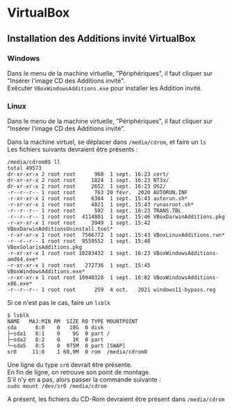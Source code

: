 # VirtualBox  

## Installation des Additions invité VirtualBox  

### Windows  

Dans le menu de la machine virtuelle, "Périphériques", il faut cliquer sur "Insérer l'image CD des Additions invité".  
Exécuter `VBoxWindowsAdditions.exe` pour installer les Addition invité.  

### Linux  

Dans le menu de la machine virtuelle, "Périphériques", il faut cliquer sur "Insérer l'image CD des Additions invité".  

Dans la machine virtuel, se déplacer dans `/media/cdrom`, et faire un `ls`  
Les fichiers suivants devraient être présents :  

```shell
/media/cdrom0$ ll
total 49573
dr-xr-xr-x 2 root root      968  1 sept. 16:23 cert/
dr-xr-xr-x 2 root root     1824  1 sept. 16:23 NT3x/
dr-xr-xr-x 2 root root     2652  1 sept. 16:23 OS2/
-r--r--r-- 1 root root      763 20 févr.  2020 AUTORUN.INF
-r-xr-xr-x 1 root root     6384  1 sept. 15:43 autorun.sh*
-r-xr-xr-x 1 root root     4821  1 sept. 15:43 runasroot.sh*
-r--r--r-- 1 root root      592  1 sept. 16:23 TRANS.TBL
-r--r--r-- 1 root root  4114801  1 sept. 15:46 VBoxDarwinAdditions.pkg
-r-xr-xr-x 1 root root     3949  1 sept. 15:42 VBoxDarwinAdditionsUninstall.tool*
-r-xr-xr-x 1 root root  7566772  1 sept. 15:43 VBoxLinuxAdditions.run*
-r--r--r-- 1 root root  9559552  1 sept. 15:40 VBoxSolarisAdditions.pkg
-r-xr-xr-x 1 root root 18283432  1 sept. 16:23 VBoxWindowsAdditions-amd64.exe*
-r-xr-xr-x 1 root root   272736  1 sept. 15:45 VBoxWindowsAdditions.exe*
-r-xr-xr-x 1 root root 10940328  1 sept. 16:02 VBoxWindowsAdditions-x86.exe*
-r--r--r-- 1 root root      259  4 oct.   2021 windows11-bypass.reg
```

Si ce n'est pas le cas, faire un `lsblk`  
```shell
$ lsblk
NAME   MAJ:MIN RM  SIZE RO TYPE MOUNTPOINT
sda      8:0    0   10G  0 disk
├─sda1   8:1    0    9G  0 part /
├─sda2   8:2    0    1K  0 part
└─sda5   8:5    0  975M  0 part [SWAP]
sr0     11:0    1 60,9M  0 rom  /media/cdrom0
```
Une ligne du type `sr0` devrait être présente.  
En fin de ligne, on retrouve son point de montage.  
S'il n'y en a pas, alors passer la commande suivante :  
`sudo mount /dev/sr0 /media/cdrom`  

A présent, les fichiers du CD-Rom devraient être présent dans `/media/cdrom`  
